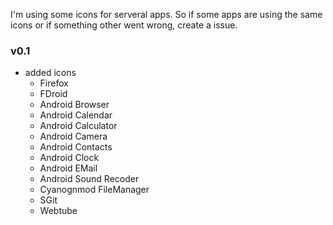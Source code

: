 I'm using some icons for serveral apps. So if some apps are using the same icons or if something other went wrong, create a issue.

### v0.1
* added icons
  * Firefox
  * FDroid
  * Android Browser
  * Android Calendar
  * Android Calculator
  * Android Camera
  * Android Contacts
  * Android Clock
  * Android EMail
  * Android Sound Recoder
  * Cyanognmod FileManager
  * SGit
  * Webtube
